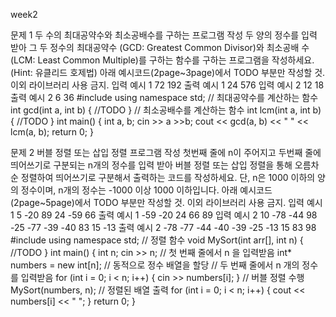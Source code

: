 week2

문제 1
두 수의 최대공약수와 최소공배수를 구하는 프로그램 작성
두 양의 정수를 입력 받아 그 두 정수의 최대공약수 (GCD: Greatest Common Divisor)와 최소공배
수 (LCM: Least Common Multiple)를 구하는 함수를 구하는 프로그램을 작성하세요.
(Hint: 유클리드 호제법)
아래 예시코드(2page~3page)에서 TODO 부분만 작성할 것. 이외 라이브러리 사용 금지.
입력 예시 1
72 192
출력 예시 1
24 576
입력 예시 2
12 18
출력 예시 2
6 36
#include <iostream>
using namespace std;
// 최대공약수를 계산하는 함수
int gcd(int a, int b) {
//TODO
}
// 최소공배수를 계산하는 함수
int lcm(int a, int b) {
//TODO
}
int main() {
int a, b;
cin >> a >>b;
cout << gcd(a, b) << " " << lcm(a, b);
return 0;
}

문제 2
버블 정렬 또는 삽입 정렬 프로그램 작성
첫번째 줄에 n이 주어지고 두번째 줄에 띄어쓰기로 구분되는 n개의 정수를 입력 받아 버블 정렬
또는 삽입 정렬을 통해 오름차순 정렬하여 띄어쓰기로 구분해서 출력하는 코드를 작성하세요.
단, n은 1000 이하의 양의 정수이며, n개의 정수는 -1000 이상 1000 이하입니다.
아래 예시코드(2page~5page)에서 TODO 부분만 작성할 것. 이외 라이브러리 사용 금지.
입력 예시 1
5
-20 89 24 -59 66
출력 예시 1
-59 -20 24 66 89
입력 예시 2
10
-78 -44 98 -25 -77 -39 -40 83 15 -13
출력 예시 2
-78 -77 -44 -40 -39 -25 -13 15 83 98
#include <iostream>
using namespace std;
// 정렬 함수
void MySort(int arr[], int n) {
//TODO
}
int main() {
int n;
cin >> n; // 첫 번째 줄에서 n 을 입력받음
int* numbers = new int[n]; // 동적으로 정수 배열을 할당
// 두 번째 줄에서 n 개의 정수를 입력받음
for (int i = 0; i < n; i++) {
cin >> numbers[i];
}
// 버블 정렬 수행
MySort(numbers, n);
// 정렬된 배열 출력
for (int i = 0; i < n; i++) {
cout << numbers[i] << " ";
}
return 0;
}
